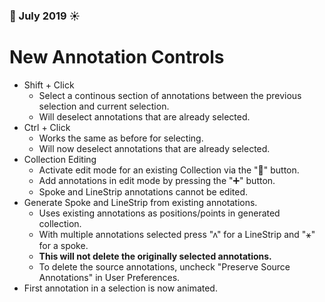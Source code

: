 ### 🌴 July 2019 ☀️
# New Annotation Controls
* Shift + Click
    * Select a continous section of annotations between the previous selection and current selection.
    * Will deselect annotations that are already selected.
* Ctrl + Click
    * Works the same as before for selecting.
    * Will now deselect annotations that are already selected.
* Collection Editing
    * Activate edit mode for an existing Collection via the "📝" button.
    * Add annotations in edit mode by pressing the "➕" button.
    * Spoke and LineStrip annotations cannot be edited.
* Generate Spoke and LineStrip from existing annotations.
    * Uses existing annotations as positions/points in generated collection.
    * With multiple annotations selected press "ʌ" for a LineStrip and "⚹" for a spoke.
    * **This will not delete the originally selected annotations.**
    * To delete the source annotations, uncheck "Preserve Source Annotations" in User Preferences.
* First annotation in a selection is now animated.
